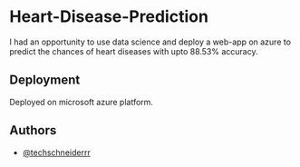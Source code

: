 # Heart-Disease-Prediction

 I had an opportunity to use data science and deploy a web-app on azure to predict the chances of heart diseases with upto 88.53% accuracy.



## Deployment

Deployed on microsoft azure platform.

## Authors

- [@techschneiderrr](https://github.com/techschneiderrr)

